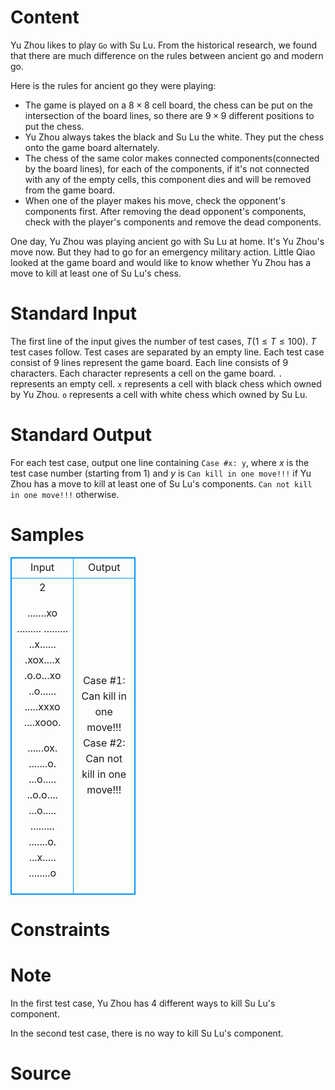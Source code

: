 
# Content

Yu Zhou likes to play `Go` with Su Lu. From the historical research, we found that there are much difference on the rules between ancient go and modern go.

Here is the rules for ancient go they were playing:
* The game is played on a $8\times 8$ cell board, the chess can be put on the intersection of the board lines, so there are $9\times 9$ different positions to put the chess.
* Yu Zhou always takes the black and Su Lu the white. They put the chess onto the game board alternately.
* The chess of the same color makes connected components(connected by the board lines), for each of the components, if it's not connected with any of the empty cells,
	this component dies and will be removed from the game board.
* When one of the player makes his move, check the opponent's components first. After removing the dead opponent's components, check with the player's components and remove
	the dead components.


One day, Yu Zhou was playing ancient go with Su Lu at home. It's Yu Zhou's move now. But they had to go for an emergency military action. Little Qiao looked at the game board and
would like to know whether Yu Zhou has a move to kill at least one of Su Lu's chess.

# Standard Input

The first line of the input gives the number of test cases, $T$($1\leq T\leq 100$). $T$ test cases follow. Test cases are separated by an empty line. Each test case consist of $9$
lines represent the game board. Each line consists of $9$ characters. Each character represents a cell on the game board. `.` represents an empty cell. `x` represents a
cell with black chess which owned by Yu Zhou. `o` represents a cell with white chess which owned by Su Lu.

# Standard Output

For each test case, output one line containing `Case #x: y`, where $x$ is the test case number (starting from $1$) and $y$ is `Can kill in one move!!!` if Yu Zhou
has a move to kill at least one of Su Lu's components. `Can not kill in one move!!!` otherwise.

# Samples

<style>
        table,table tr th, table tr td { border:1px solid #0094ff; }
        table { width: 200px; min-height: 25px; line-height: 25px; text-align: center; border-collapse: collapse;}   
    </style>
<table>
	<tr>
		<td>Input</td>
		<td>Output</td>
	</tr>
<tr><td>2

.......xo
.........
.........
..x......
.xox....x
.o.o...xo
..o......
.....xxxo
....xooo.

......ox.
.......o.
...o.....
..o.o....
...o.....
.........
.......o.
...x.....
........o</td><td>Case #1: Can kill in one move!!!
Case #2: Can not kill in one move!!!</td></tr></table>


# Constraints



# Note

In the first test case, Yu Zhou has $4$ different ways to kill Su Lu's component.

In the second test case, there is no way to kill Su Lu's component.

# Source


